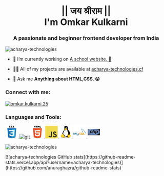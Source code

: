 
<h1 align="center">|| जय श्रीराम ||<br>I'm Omkar Kulkarni</h1>

<h3 align="center">A passionate and beginner frontend developer from India</h3>

<p align="left"> <img src="https://komarev.com/ghpvc/?username=acharya-technologies&label=Profile%20views&color=0e75b6&style=flat" alt="acharya-technologies" /> </p>

- 🔭 I’m currently working on [A school website. 🏫](https://koutukvs.cf)

- 👨‍💻 All of my projects are available at [acharya-technologies.cf](http://acharya-technologies.github.io)

- 💬 Ask me **Anything about HTML,CSS. 😜**

<h3 align="left">Connect with me:</h3>
<p align="left">
<a href="https://instagram.com/omkar.kulkarni.25" target="blank"><img align="center" src="https://raw.githubusercontent.com/rahuldkjain/github-profile-readme-generator/master/src/images/icons/Social/instagram.svg" alt="omkar.kulkarni.25" height="30" width="40" /></a>
</p>

<h3 align="left">Languages and Tools:</h3>
<p align="left"> <a href="https://www.w3schools.com/css/" target="_blank" rel="noreferrer"> <img src="https://raw.githubusercontent.com/devicons/devicon/master/icons/css3/css3-original-wordmark.svg" alt="css3" width="40" height="40"/> </a> <a href="https://git-scm.com/" target="_blank" rel="noreferrer"> <img src="https://www.vectorlogo.zone/logos/git-scm/git-scm-icon.svg" alt="git" width="40" height="40"/> </a> <a href="https://www.w3.org/html/" target="_blank" rel="noreferrer"> <img src="https://raw.githubusercontent.com/devicons/devicon/master/icons/html5/html5-original-wordmark.svg" alt="html5" width="40" height="40"/> </a> <a href="https://developer.mozilla.org/en-US/docs/Web/JavaScript" target="_blank" rel="noreferrer"> <img src="https://raw.githubusercontent.com/devicons/devicon/master/icons/javascript/javascript-original.svg" alt="javascript" width="40" height="40"/> </a> <a href="https://www.linux.org/" target="_blank" rel="noreferrer"> <img src="https://raw.githubusercontent.com/devicons/devicon/master/icons/linux/linux-original.svg" alt="linux" width="40" height="40"/> </a> <a href="https://www.mysql.com/" target="_blank" rel="noreferrer"> <img src="https://raw.githubusercontent.com/devicons/devicon/master/icons/mysql/mysql-original-wordmark.svg" alt="mysql" width="40" height="40"/> </a> <a href="https://www.php.net" target="_blank" rel="noreferrer"> <img src="https://raw.githubusercontent.com/devicons/devicon/master/icons/php/php-original.svg" alt="php" width="40" height="40"/> </a> </p>

<p><img align="center" src="https://github-readme-stats.vercel.app/api/top-langs?username=acharya-technologies&show_icons=true&locale=en&layout=compact" alt="acharya-technologies" /></p>
</body>[![acharya-technologies GitHub stats](https://github-readme-stats.vercel.app/api?username=acharya-technologies)](https://github.com/anuraghazra/github-readme-stats)
